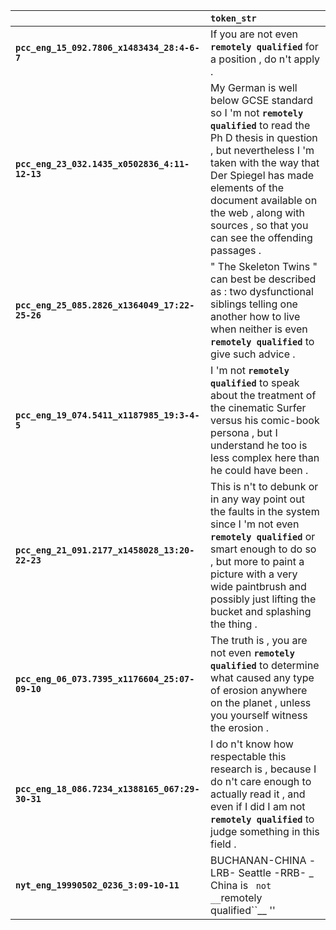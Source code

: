 |                                                 | `token_str`                                                                                                                                                                                                                                                                                             |
|:------------------------------------------------|:--------------------------------------------------------------------------------------------------------------------------------------------------------------------------------------------------------------------------------------------------------------------------------------------------------|
| **`pcc_eng_15_092.7806_x1483434_28:4-6-7`**     | If you are not even __``remotely qualified``__ for a position , do n't apply .                                                                                                                                                                                                                          |
| **`pcc_eng_23_032.1435_x0502836_4:11-12-13`**   | My German is well below GCSE standard so I 'm not __``remotely qualified``__ to read the Ph D thesis in question , but nevertheless I 'm taken with the way that Der Spiegel has made elements of the document available on the web , along with sources , so that you can see the offending passages . |
| **`pcc_eng_25_085.2826_x1364049_17:22-25-26`**  | " The Skeleton Twins " can best be described as : two dysfunctional siblings telling one another how to live when neither is even __``remotely qualified``__ to give such advice .                                                                                                                      |
| **`pcc_eng_19_074.5411_x1187985_19:3-4-5`**     | I 'm not __``remotely qualified``__ to speak about the treatment of the cinematic Surfer versus his comic-book persona , but I understand he too is less complex here than he could have been .                                                                                                         |
| **`pcc_eng_21_091.2177_x1458028_13:20-22-23`**  | This is n't to debunk or in any way point out the faults in the system since I 'm not even __``remotely qualified``__ or smart enough to do so , but more to paint a picture with a very wide paintbrush and possibly just lifting the bucket and splashing the thing .                                 |
| **`pcc_eng_06_073.7395_x1176604_25:07-09-10`**  | The truth is , you are not even __``remotely qualified``__ to determine what caused any type of erosion anywhere on the planet , unless you yourself witness the erosion .                                                                                                                              |
| **`pcc_eng_18_086.7234_x1388165_067:29-30-31`** | I do n't know how respectable this research is , because I do n't care enough to actually read it , and even if I did I am not __``remotely qualified``__ to judge something in this field .                                                                                                            |
| **`nyt_eng_19990502_0236_3:09-10-11`**          | BUCHANAN-CHINA -LRB- Seattle -RRB- _ China is `` not __``remotely qualified``__ ''                                                                                                                                                                                                                      |